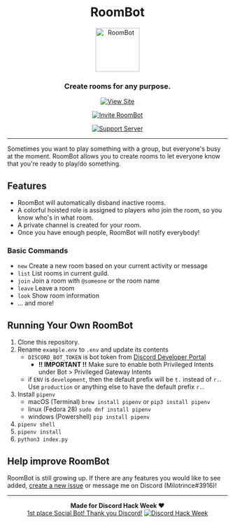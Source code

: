 <div align="center">
    <h1>RoomBot</h1>
    <img src="docs/assets/icons/icon-96.png" height="100" alt="RoomBot"/>
    <h3>Create rooms for any purpose.</h3>
    <p>
      <a href="https://milotrince.github.io/discord-roombot" target="_blank">
        <img src="https://img.shields.io/badge/view-site-7289da" alt="View Site"/>
      </a>
    </p>
    <p>
      <a href="https://discord.com/api/oauth2/authorize?client_id=592816310656696341&permissions=268463184&scope=bot" target="_blank">
        <img src="https://img.shields.io/badge/invite-RoomBot-7289da" alt="Invite RoomBot"/>
      </a>
    </p>
    <p>
      <a href="https://discord.gg/37kzrpr" target="_blank">
        <img src="https://img.shields.io/badge/join-support_server-7289da" alt="Support Server"/>
      </a>
    </p>
</div>

--------

Sometimes you want to play something with a group, but everyone's busy at the moment. RoomBot allows you to create rooms to let everyone know that you're ready to play/do something.

## Features
* RoomBot will automatically disband inactive rooms.
* A colorful hoisted role is assigned to players who join the room, so you know who's in what room.
* A private channel is created for your room.
* Once you have enough people, RoomBot will notify everybody!

### Basic Commands
* `new` Create a new room based on your current activity or message
* `list` List rooms in current guild.
* `join` Join a room with `@someone` or the room name
* `leave` Leave a room
* `look` Show room information
* ... and more!

## Running Your Own RoomBot
1. Clone this repository.
2. Rename `example.env` to `.env` and update its contents
    * `DISCORD_BOT_TOKEN` is bot token from [Discord Developer Portal](https://discordapp.com/developers/applications/)
      * **!! IMPORTANT !!** Make sure to enable both Privileged Intents under Bot > Privileged Gateway Intents
    * if `ENV` is `development`, then the default prefix will be `t.` instead of `r.`. Use `production` or anything else to have the default prefix `r.`.
3. Install `pipenv`
    * macOS (Terminal) `brew install pipenv` or `pip3 install pipenv`
    * linux (Fedora 28) `sudo dnf install pipenv`
    * windows (Powershell) `pip install pipenv`
4. `pipenv shell`
5. `pipenv install`
6. `python3 index.py`

## Help improve RoomBot
RoomBot is still growing up. If there are any features you would like to see added, [create a new issue](https://github.com/Milotrince/discord-roombot/issues/new) or message me on Discord (Milotrince#3916)!

--------

<div align="center">
    <b>Made for Discord Hack Week ♥</b>
    <br><a href="https://blog.discordapp.com/discord-community-hack-week-category-winners-bd0364360f92">1st place Social Bot! Thank you Discord!</a>
    <a href="https://blog.discordapp.com/discord-community-hack-week-build-and-create-alongside-us-6b2a7b7bba33"><img src="docs/assets/discord-hack-week.jpeg" alt="Discord Hack Week"/><a>
</div>
